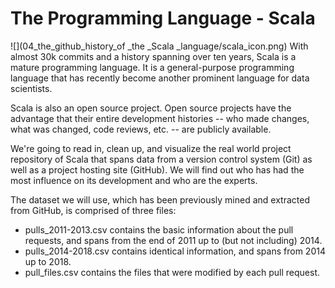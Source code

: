 # The Programming Language - Scala

![](04_the_github_history_of _the _Scala _language/scala_icon.png)
With almost 30k commits and a history spanning over ten years, Scala is a mature programming language. It is a general-purpose programming language that has recently become another prominent language for data scientists.

Scala is also an open source project. Open source projects have the advantage that their entire development histories -- who made changes, what was changed, code reviews, etc. -- are publicly available.

We're going to read in, clean up, and visualize the real world project repository of Scala that spans data from a version control system (Git) as well as a project hosting site (GitHub). We will find out who has had the most influence on its development and who are the experts.

The dataset we will use, which has been previously mined and extracted from GitHub, is comprised of three files:

- pulls_2011-2013.csv contains the basic information about the pull requests, and spans from the end of 2011 up to (but not including) 2014.
- pulls_2014-2018.csv contains identical information, and spans from 2014 up to 2018.
- pull_files.csv contains the files that were modified by each pull request.
